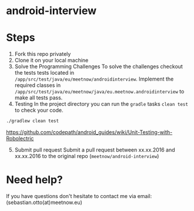 # android-interview

# Steps
1. Fork this repo privately
2. Clone it on your local machine
3. Solve the Programming Challenges
To solve the challenges checkout the tests tests located in `/app/src/test/java/eu/meetnow/androidinterview`. Implement the required classes in `/app/src/test/java/eu/meetnow/java/eu.meetnow.androidinterview` to make all tests pass.  
4. Testing
In the project directory you can run the `gradle` tasks `clean test` to check your code.
```bash
./gradlew clean test
```
https://github.com/codepath/android_guides/wiki/Unit-Testing-with-Robolectric

5. Submit pull request
Submit a pull request between xx.xx.2016 and xx.xx.2016 to the original repo (`meetnow/android-interview`) 

# Need help?
If you have questions don't hesitate to contact me via email: (sebastian.otto(at)meetnow.eu)

